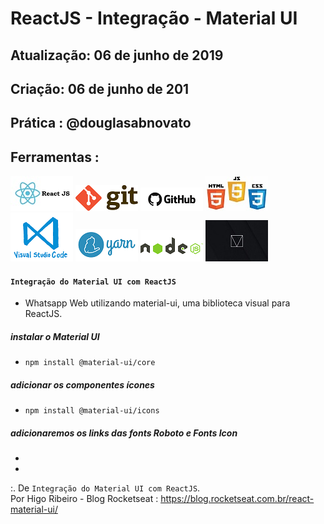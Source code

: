 # ReactJS - Integração - Material UI 

## Atualização: 06 de junho de 2019 
## Criação: 06 de junho de 201
## Prática : @douglasabnovato

## Ferramentas : 

![ReactJS](/images/logo-reactjs.jpg)
![Git](/images/logo-git.png)
![Github](/images/logo-github.png)
![HTML/CSS/Javascript](/images/logo-html-css-js.jpeg)
![VSCode](/images/logo-VSCode.png)
![Yarn](/images/logo-yarn.png)
![Nodejs](/images/nodejs.png)
![Material Design Lite Google](/images/logo-material-design-lite-google.jpg)

#### `Integração do Material UI com ReactJS`
- Whatsapp Web utilizando material-ui, uma biblioteca visual para ReactJS.

##### instalar o Material UI
- `npm install @material-ui/core`

##### adicionar os componentes ícones
- `npm install @material-ui/icons`

##### adicionaremos os links das fonts Roboto e Fonts Icon
- <link rel="stylesheet" href="https://fonts.googleapis.com/css?family=Roboto:300,400,500">
- <link rel="stylesheet" href="https://fonts.googleapis.com/icon?family=Material+Icons">

:. De `Integração do Material UI com ReactJS`.<br/> 
Por Higo Ribeiro - Blog Rocketseat : https://blog.rocketseat.com.br/react-material-ui/